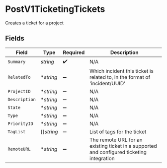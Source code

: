 # PostV1TicketingTickets

Creates a ticket for a project


## Fields

| Field                                                                                     | Type                                                                                      | Required                                                                                  | Description                                                                               |
| ----------------------------------------------------------------------------------------- | ----------------------------------------------------------------------------------------- | ----------------------------------------------------------------------------------------- | ----------------------------------------------------------------------------------------- |
| `Summary`                                                                                 | *string*                                                                                  | :heavy_check_mark:                                                                        | N/A                                                                                       |
| `RelatedTo`                                                                               | **string*                                                                                 | :heavy_minus_sign:                                                                        | Which incident this ticket is related to, in the format of 'incident/UUID'                |
| `ProjectID`                                                                               | **string*                                                                                 | :heavy_minus_sign:                                                                        | N/A                                                                                       |
| `Description`                                                                             | **string*                                                                                 | :heavy_minus_sign:                                                                        | N/A                                                                                       |
| `State`                                                                                   | **string*                                                                                 | :heavy_minus_sign:                                                                        | N/A                                                                                       |
| `Type`                                                                                    | **string*                                                                                 | :heavy_minus_sign:                                                                        | N/A                                                                                       |
| `PriorityID`                                                                              | **string*                                                                                 | :heavy_minus_sign:                                                                        | N/A                                                                                       |
| `TagList`                                                                                 | []*string*                                                                                | :heavy_minus_sign:                                                                        | List of tags for the ticket                                                               |
| `RemoteURL`                                                                               | **string*                                                                                 | :heavy_minus_sign:                                                                        | The remote URL for an existing ticket in a supported and configured ticketing integration |